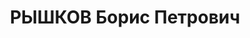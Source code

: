 ---
title: РЫШКОВ Борис Петрович
description: 'Род. в 1903, Харьков, брат служил в белой армии, обр. высшее, б/п, глав.бухгалтер
  финчасти авто-бронетанковой рембазы №12

  Арестован 01.09.37 г. ОО УГБ НКВД ХВО. Обв. по ст.54-1а, 8, 11 УК УССР, уч-к а/сов.
  военно-фаш. заговора. Приговор: ВК ВС СССР, 08.12.1937 - ВМН. Расстрелян 09.12.37
  г.'
---